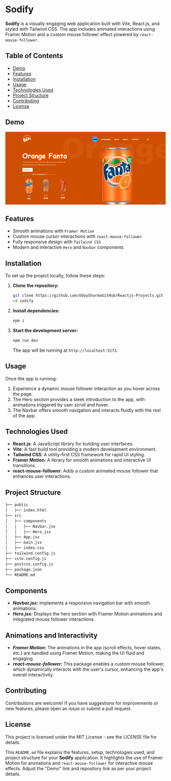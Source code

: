 # Sodify

**Sodify** is a visually engaging web application built with Vite, React.js, and styled with Tailwind CSS. The app includes animated interactions using Framer Motion and a custom mouse follower effect powered by `react-mouse-follower`.

## Table of Contents

- [Demo](#demo)
- [Features](#features)
- [Installation](#installation)
- [Usage](#usage)
- [Technologies Used](#technologies-used)
- [Project Structure](#project-structure)
- [Contributing](#contributing)
- [License](#license)

## Demo
![](./public/image.png)

## Features

- Smooth animations with `Framer Motion`
- Custom mouse cursor interactions with `react-mouse-follower`
- Fully responsive design with `Tailwind CSS`
- Modern and interactive `Hero` and `Navbar` components

## Installation

To set up the project locally, follow these steps:

1. **Clone the repository:**

    ```bash
    git clone https://github.com/UdaySharmaGitHub/Reactjs-Projects.git
    cd sodify
    ```

2. **Install dependencies:**

    ```bash
    npm i
    ```

3. **Start the development server:**

    ```bash
    npm run dev
    ```

    The app will be running at `http://localhost:5173`.

## Usage

Once the app is running:

1. Experience a dynamic mouse follower interaction as you hover across the page.
2. The Hero section provides a sleek introduction to the app, with animations triggered by user scroll and hover.
3. The Navbar offers smooth navigation and interacts fluidly with the rest of the app.

## Technologies Used

- **React.js**: A JavaScript library for building user interfaces.
- **Vite**: A fast build tool providing a modern development environment.
- **Tailwind CSS**: A utility-first CSS framework for rapid UI styling.
- **Framer Motion**: A library for smooth animations and interactive UI transitions.
- **react-mouse-follower**: Adds a custom animated mouse follower that enhances user interactions.

## Project Structure

```bash
├── public
│   ├── index.html
├── src
│   ├── components
│   │   ├── Navbar.jsx
│   │   ├── Hero.jsx
│   ├── App.jsx
│   ├── main.jsx
│   ├── index.css
├── tailwind.config.js
├── vite.config.js
├── postcss.config.js
├── package.json
└── README.md
```

## Components
- ***Navbar.jsx:*** Implements a responsive navigation bar with smooth animations.
- ***Hero.jsx:*** Displays the hero section with Framer Motion animations and integrated mouse follower interactions.

## Animations and Interactivity
- ***Framer Motion:*** The animations in the app (scroll effects, hover states, etc.) are handled using Framer Motion, making the UI fluid and engaging.
- ***react-mouse-follower:*** This package enables a custom mouse follower, which dynamically interacts with the user's cursor, enhancing the app's overall interactivity.

## Contributing
Contributions are welcome! If you have suggestions for improvements or new features, please open an issue or submit a pull request.

## License
This project is licensed under the MIT License - see the LICENSE file for details.

This `README.md` file explains the features, setup, technologies used, and project structure for your **Sodify** application. It highlights the use of Framer Motion for animations and `react-mouse-follower` for interactive mouse effects. Adjust the "Demo" link and repository link as per your project details.
